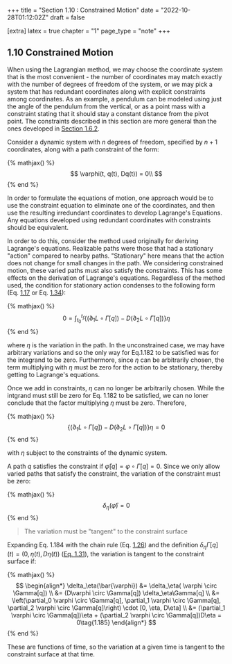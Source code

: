 +++
title = "Section 1.10 : Constrained Motion"
date = "2022-10-28T01:12:02Z"
draft = false

[extra]
latex = true
chapter = "1"
page_type = "note"
+++





## 1.10 Constrained Motion



When using the Lagrangian method, we may choose the coordinate system that is the most convenient - the number of coordinates may match exactly with the number of degrees of freedom of the system, or we may pick a system that has redundant coordinates along with explicit constraints among coordinates. As an example, a pendulum can be modeled using just the angle of the pendulum from the vertical, or as a point mass with a constraint stating that it should stay a constant distance from the pivot point. The constraints described in this section are more general than the ones developed in [Section 1.6.2](https://tgvaughan.github.io/sicm/chapter001.html#h3_1-6-2).

Consider a dynamic system with $n$ degrees of freedom, specified by $n+1$ coordinates, along with a path constraint of the form:


{% mathjax() %}
$$
\varphi(t, q(t), Dq(t)) = 0\\
$$
{% end %}




In order to formulate the equations of motion, one approach would be to use the constraint equation to eliminate one of the coordinates, and then use the resulting irredundant coordinates to develop Lagrange's Equations. Any equations developed using redundant coordinates with constraints should be equivalent.

In order to do this, consider the method used originally for deriving Lagrange's equations. Realizable paths were those that had a stationary "action" compared to nearby paths. "Stationary" here means that the action does not change for small changes in the path. We considering constrained motion, these varied paths must also satisfy the constraints. This has some effects on the derivation of Lagrange's equations. Regardless of the method used, the condition for stationary action condenses to the following form (Eq. [1.17](https://tgvaughan.github.io/sicm/chapter001.html#disp_1.17) or Eq. [1.34](https://tgvaughan.github.io/sicm/chapter001.html#disp_1.34)):


{% mathjax() %}
$$
0 = \int_{t_0}^{t_f} \{ (\partial_1 L \circ \Gamma[q]) - D\left( \partial_2 L \circ \Gamma[q] \right) \} \eta \tag{1.182}
$$
{% end %}




where $\eta$ is the variation in the path. In the unconstrained case, we may have arbitrary variations and so the only way for Eq.1.182 to be satisfied was for the integrand to be zero. Furthermore, since $\eta$ can be arbitrarily chosen, the term multiplying with $\eta$ must be zero for the action to be stationary, thereby getting to Lagrange's equations. 

Once we add in constraints, $\eta$ can no longer be arbitrarily chosen. While the intgrand must still be zero for Eq. 1.182 to be satisfied, we can no loner conclude that the factor multiplying $\eta$ must be zero. Therefore,


{% mathjax() %}
$$
\{ (\partial_1 L \circ \Gamma[q]) - D\left( \partial_2 L \circ \Gamma[q] \right) \} \eta  = 0 \tag{1.183}
$$
{% end %}




with $\eta$ subject to the constraints of the dynamic system.

A path $q$ satisfies the constraint if $\bar{\varphi}[q] = \varphi \circ \Gamma[q] = 0$. Since we only allow varied paths that satisfy the constraint, the variation of the constraint must be zero:


{% mathjax() %}
$$
\delta_\eta(\bar{\varphi}) = 0 \tag{1.184}
$$
{% end %}




> The variation must be "tangent" to the constraint surface

Expanding Eq. 1.184 with the chain rule (Eq. [1.26](https://tgvaughan.github.io/sicm/chapter001.html#disp_1.26)) and the definition $\delta_\eta \Gamma[q](t) = (0,\eta(t),D\eta(t))$ ([Eq. 1.31](https://tgvaughan.github.io/sicm/chapter001.html#disp_1.31)), the variation is tangent to the constraint surface if:


{% mathjax() %}
$$
\begin{align*}
\delta_\eta(\bar{\varphi}) &= \delta_\eta( \varphi \circ \Gamma[q]) \\
   &= (D\varphi \circ \Gamma[q]) \delta_\eta\Gamma[q] \\
   &= \left(\partial_0 \varphi \circ \Gamma[q], \partial_1 \varphi \circ \Gamma[q], \partial_2 \varphi \circ \Gamma[q]\right) \cdot [0, \eta, D\eta] \\
   &= (\partial_1 \varphi \circ \Gamma[q])\eta + (\partial_2 \varphi \circ \Gamma[q])D\eta = 0\tag{1.185}
\end{align*}
$$
{% end %}




These are functions of time, so the variation at a given time is tangent to the constraint surface at that time.
